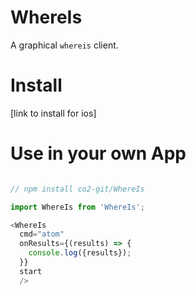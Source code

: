 WhereIs
===

A graphical `whereis` client.

# Install

[link to install for ios]

# Use in your own App

```javascript

// npm install co2-git/WhereIs

import WhereIs from 'WhereIs';

<WhereIs
  cmd="atom"
  onResults={(results) => {
    console.log({results});
  }}
  start
  />
```
